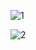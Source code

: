 ![1](https://github.com/VanHoang110802/Competitive_Programming/assets/108053955/249010b4-3237-43a4-8d48-e33de0b6d1ee)

![2](https://github.com/VanHoang110802/Competitive_Programming/assets/108053955/193b0cea-86b8-42d6-955c-84ac08a6958f)
